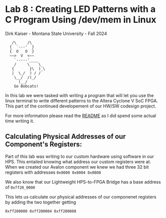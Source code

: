 # Lab 8 : Creating LED Patterns with a C Program Using /dev/mem in Linux

Dirk Kaiser - Montana State University - Fall 2024

 
       /\     /\
      {  `---'  }
      {  O   O  }
      ~~>  V  <~~
        `-----'____
        /     \    \_
       {       }\  )_\
       |  \_/  ) / /
        \__/  /(_/
          (__/
        Go Bobcats!

In this lab we were tasked with writing a program that will let you use the linux terminal to write different patterns to the Altera Cyclone V SoC FPGA. This part of the continued developement of our HW/SW codesign
project.

For more information please read the [README](../sw/led-patterns/README.md) as I did spend some actual time writing it. 

## Calculating Physical Addresses of our Component's Registers:

Part of this lab was writing to our custom hardware using software in our HPS. This entailed knowing what address our custom registers were at. When we created our Avalon component we knew we had three 32 bit registers with addresses `0x0000 0x0004 0x0008`

We also know that our Lightweight HPS-to-FPGA Bridge has a base address of `0xff20_0000` 

This lets us calculate our physical addresses of our componenet registers by adding the two together getting

`0xff200000 0xff200004 0xff200008`


